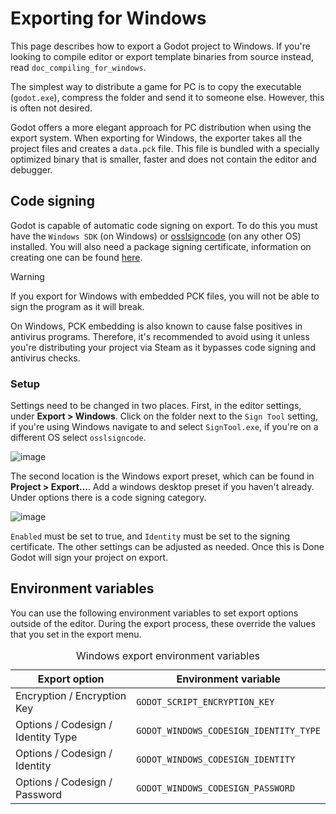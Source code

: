 # Exporting for Windows

This page describes how to export a Godot project to Windows. If you're
looking to compile editor or export template binaries from source
instead, read `doc_compiling_for_windows`.

The simplest way to distribute a game for PC is to copy the executable
(`godot.exe`), compress the folder and send it to someone else. However,
this is often not desired.

Godot offers a more elegant approach for PC distribution when using the
export system. When exporting for Windows, the exporter takes all the
project files and creates a `data.pck` file. This file is bundled with a
specially optimized binary that is smaller, faster and does not contain
the editor and debugger.

## Code signing

Godot is capable of automatic code signing on export. To do this you
must have the `Windows SDK` (on Windows) or
[osslsigncode](https://github.com/mtrojnar/osslsigncode) (on any other
OS) installed. You will also need a package signing certificate,
information on creating one can be found
[here](https://docs.microsoft.com/en-us/windows/win32/appxpkg/how-to-create-a-package-signing-certificate?redirectedfrom=MSDN).

Warning

If you export for Windows with embedded PCK files, you will not be able
to sign the program as it will break.

On Windows, PCK embedding is also known to cause false positives in
antivirus programs. Therefore, it's recommended to avoid using it unless
you're distributing your project via Steam as it bypasses code signing
and antivirus checks.

### Setup

Settings need to be changed in two places. First, in the editor
settings, under **Export &gt; Windows**. Click on the folder next to the
`Sign Tool` setting, if you're using Windows navigate to and select
`SignTool.exe`, if you're on a different OS select `osslsigncode`.

![image](img/windows_editor_settings.webp)

The second location is the Windows export preset, which can be found in
**Project &gt; Export...**. Add a windows desktop preset if you haven't
already. Under options there is a code signing category.

![image](img/windows_export_codesign.webp)

`Enabled` must be set to true, and `Identity` must be set to the signing
certificate. The other settings can be adjusted as needed. Once this is
Done Godot will sign your project on export.

## Environment variables

You can use the following environment variables to set export options
outside of the editor. During the export process, these override the
values that you set in the export menu.

<table>
<caption>Windows export environment variables</caption>
<thead>
<tr>
<th>Export option</th>
<th>Environment variable</th>
</tr>
</thead>
<tbody>
<tr>
<td>Encryption / Encryption Key</td>
<td><code>GODOT_SCRIPT_ENCRYPTION_KEY</code></td>
</tr>
<tr>
<td>Options / Codesign / Identity Type</td>
<td><code>GODOT_WINDOWS_CODESIGN_IDENTITY_TYPE</code></td>
</tr>
<tr>
<td>Options / Codesign / Identity</td>
<td><code>GODOT_WINDOWS_CODESIGN_IDENTITY</code></td>
</tr>
<tr>
<td>Options / Codesign / Password</td>
<td><code>GODOT_WINDOWS_CODESIGN_PASSWORD</code></td>
</tr>
</tbody>
</table>
